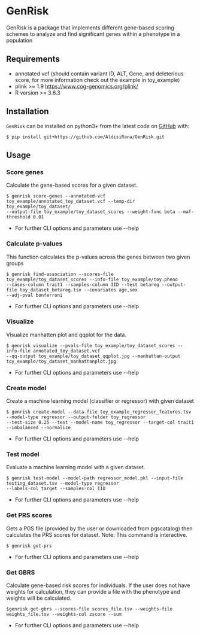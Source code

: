 # GenRisk

GenRisk is a package that implements different gene-based scoring schemes to analyze and find significant genes 
within a phenotype in a population

## Requirements
* annotated vcf (should contain variant ID, ALT, Gene, and deleterious score, for more information check out the example in toy_example)
* plink >= 1.9 https://www.cog-genomics.org/plink/
* R version >= 3.6.3


## Installation
``GenRisk`` can be installed on python3+ from the latest code on [GitHub](https://github.com/AldisiRana/GenRisk) with:

    $ pip install git+https://github.com/AldisiRana/GenRisk.git

## Usage

### Score genes
Calculate the gene-based scores for a given dataset.

    $ genrisk score-genes --annotated-vcf toy_example/annotated_toy_dataset.vcf --temp-dir toy_example/toy_dataset/ 
    --output-file toy_example/toy_dataset_scores --weight-func beta --maf-threshold 0.01

* For further CLI options and parameters use --help

### Calculate p-values
This function calculates the p-values across the genes between two given groups
    
    $ genrisk find-association --scores-file toy_example/toy_dataset_scores --info-file toy_example/toy.pheno 
    --cases-column trait1 --samples-column IID --test betareg --output-file toy_dataset_betareg.tsv --covariates age,sex
    --adj-pval bonferroni
* For further CLI options and parameters use --help

### Visualize
Visualize manhatten plot and qqplot for the data.

    $ genrisk visualize --pvals-file toy_example/toy_dataset_scores --info-file annotated_toy_dataset.vcf
    --qq-output toy_example/toy_dataset_qqplot.jpg --manhattan-output toy_example/toy_dataset_manhattanplot.jpg 
* For further CLI options and parameters use --help

### Create model
Create a machine learning model (classifier or regressor) with given dataset

    $ genrisk create-model --data-file toy_example_regressor_features.tsv --model-type regressor --output-folder toy_regressor 
    --test-size 0.25 --test --model-name toy_regressor --target-col trait1 --imbalanced --normalize
* For further CLI options and parameters use --help

### Test model
Evaluate a machine learning model with a given dataset.

    $ genrisk test-model --model-path regressor_model.pkl --input-file testing_dataset.tsv --model-type regressor 
    --labels-col target --samples-col IID
* For further CLI options and parameters use --help

### Get PRS scores
Gets a PGS file (provided by the user or downloaded from pgscatalog) then calculates the PRS scores for dataset.
Note: This command is interactive.

    $ genrisk get-prs
* For further CLI options and parameters use --help

### Get GBRS
Calculate gene-based risk scores for individuals. 
If the user does not have weights for calculation, they can provide a file with the phenotype and weights will be calculated.

    $genrisk get-gbrs --scores-file scores_file.tsv --weights-file weights_file.tsv --weights-col zscore --sum
* For further CLI options and parameters use --help
